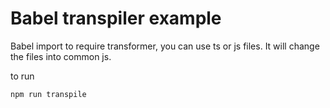 # Babel transpiler example

Babel import to require transformer, you can use ts or js files. It will change the files into common js.

to run

```bash
npm run transpile
```
